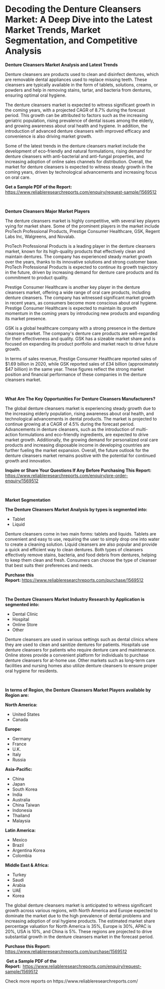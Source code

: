 <p><h1>Decoding the Denture Cleansers Market: A Deep Dive into the Latest Market Trends, Market Segmentation, and Competitive Analysis</h1></p><p><strong>Denture Cleansers Market Analysis and Latest Trends</strong></p>
<p><p>Denture cleansers are products used to clean and disinfect dentures, which are removable dental appliances used to replace missing teeth. These cleansers are typically available in the form of tablets, solutions, creams, or powders and help in removing stains, tartar, and bacteria from dentures, ensuring optimal oral hygiene.</p><p>The denture cleansers market is expected to witness significant growth in the coming years, with a projected CAGR of 8.7% during the forecast period. This growth can be attributed to factors such as the increasing geriatric population, rising prevalence of dental issues among the elderly, and growing awareness about oral health and hygiene. In addition, the introduction of advanced denture cleansers with improved efficacy and convenience is also driving market growth.</p><p>Some of the latest trends in the denture cleansers market include the development of eco-friendly and natural formulations, rising demand for denture cleansers with anti-bacterial and anti-fungal properties, and increasing adoption of online sales channels for distribution. Overall, the market for denture cleansers is expected to witness steady growth in the coming years, driven by technological advancements and increasing focus on oral care.</p></p>
<p><strong>Get a Sample PDF of the Report:&nbsp;</strong> <a href="https://www.reliableresearchreports.com/enquiry/request-sample/1569512">https://www.reliableresearchreports.com/enquiry/request-sample/1569512</a></p>
<p>&nbsp;</p>
<p><strong>Denture Cleansers Major Market Players</strong></p>
<p><p>The denture cleansers market is highly competitive, with several key players vying for market share. Some of the prominent players in the market include ProTech Professional Products, Prestige Consumer Healthcare, GSK, Regent Labs Inc, Walgreens, and Novalab.</p><p>ProTech Professional Products is a leading player in the denture cleansers market, known for its high-quality products that effectively clean and maintain dentures. The company has experienced steady market growth over the years, thanks to its innovative solutions and strong customer base. ProTech Professional Products is expected to continue its growth trajectory in the future, driven by increasing demand for denture care products and its commitment to product quality.</p><p>Prestige Consumer Healthcare is another key player in the denture cleansers market, offering a wide range of oral care products, including denture cleansers. The company has witnessed significant market growth in recent years, as consumers become more conscious about oral hygiene. Prestige Consumer Healthcare is expected to maintain its growth momentum in the coming years by introducing new products and expanding its market presence.</p><p>GSK is a global healthcare company with a strong presence in the denture cleansers market. The company's denture care products are well-regarded for their effectiveness and quality. GSK has a sizeable market share and is focused on expanding its product portfolio and market reach to drive future growth.</p><p>In terms of sales revenue, Prestige Consumer Healthcare reported sales of $1.69 billion in 2020, while GSK reported sales of £34 billion (approximately $47 billion) in the same year. These figures reflect the strong market position and financial performance of these companies in the denture cleansers market.</p></p>
<p>&nbsp;</p>
<p><strong>What Are The Key Opportunities For Denture Cleansers Manufacturers?</strong></p>
<p><p>The global denture cleansers market is experiencing steady growth due to the increasing elderly population, rising awareness about oral health, and technological advancements in dental products. The market is projected to continue growing at a CAGR of 4.5% during the forecast period. Advancements in denture cleansers, such as the introduction of multi-action formulations and eco-friendly ingredients, are expected to drive market growth. Additionally, the growing demand for personalized oral care products and increasing disposable income in developing countries are further fueling the market expansion. Overall, the future outlook for the denture cleansers market remains positive with the potential for continued growth and innovation.</p></p>
<p><strong>Inquire or Share Your Questions If Any Before Purchasing This Report:</strong> <a href="https://www.reliableresearchreports.com/enquiry/pre-order-enquiry/1569512">https://www.reliableresearchreports.com/enquiry/pre-order-enquiry/1569512</a></p>
<p>&nbsp;</p>
<p><strong>Market Segmentation</strong></p>
<p><strong>The Denture Cleansers Market Analysis by types is segmented into:</strong></p>
<p><ul><li>Tablet</li><li>Liquid</li></ul></p>
<p><p>Denture cleansers come in two main forms: tablets and liquids. Tablets are convenient and easy to use, requiring the user to simply drop one into water to create a cleaning solution. Liquid cleansers are also popular and provide a quick and efficient way to clean dentures. Both types of cleansers effectively remove stains, bacteria, and food debris from dentures, helping to keep them clean and fresh. Consumers can choose the type of cleanser that best suits their preferences and needs.</p></p>
<p><strong>Purchase this Report:&nbsp;</strong><a href="https://www.reliableresearchreports.com/purchase/1569512">https://www.reliableresearchreports.com/purchase/1569512</a></p>
<p>&nbsp;</p>
<p><strong>The Denture Cleansers Market Industry Research by Application is segmented into:</strong></p>
<p><ul><li>Dental Clinic</li><li>Hospital</li><li>Online Store</li><li>Other</li></ul></p>
<p><p>Denture cleansers are used in various settings such as dental clinics where they are used to clean and sanitize dentures for patients. Hospitals use denture cleansers for patients who require denture care and maintenance. Online stores provide a convenient platform for individuals to purchase denture cleansers for at-home use. Other markets such as long-term care facilities and nursing homes also utilize denture cleansers to ensure proper oral hygiene for residents.</p></p>
<p>&nbsp;</p>
<p><strong>In terms of Region, the Denture Cleansers Market Players available by Region are:</strong></p>
<p>
    <p> <strong> North America: </strong>
        <ul>
            <li>United States</li>
            <li>Canada</li>
        </ul>
        </p> 
    <p> <strong> Europe: </strong>
        <ul>
            <li>Germany</li>
            <li>France</li>
            <li>U.K.</li>
            <li>Italy</li>
            <li>Russia</li>
        </ul>
        </p> 
    <p> <strong> Asia-Pacific: </strong>
        <ul>
            <li>China</li>
            <li>Japan</li>
            <li>South Korea</li>
            <li>India</li>
            <li>Australia</li>
            <li>China Taiwan</li>
            <li>Indonesia</li>
            <li>Thailand</li>
            <li>Malaysia</li>
        </ul>
        </p> 
    <p> <strong> Latin America: </strong>
        <ul>
            <li>Mexico</li>
            <li>Brazil</li>
            <li>Argentina Korea</li>
            <li>Colombia</li>
        </ul>
        </p> 
    <p> <strong> Middle East & Africa: </strong>
        <ul>
            <li>Turkey</li>
            <li>Saudi</li>
            <li>Arabia</li>
            <li>UAE</li>
            <li>Korea</li>
        </ul>
    </p>
    </p>
<p><p>The global denture cleansers market is anticipated to witness significant growth across various regions, with North America and Europe expected to dominate the market due to the high prevalence of dental problems and increasing adoption of oral hygiene products. The estimated market share percentage valuation for North America is 35%, Europe is 30%, APAC is 20%, USA is 10%, and China is 5%. These regions are projected to drive substantial growth in the denture cleansers market in the forecast period.</p></p>
<p><strong>Purchase this Report: </strong><a href="https://www.reliableresearchreports.com/purchase/1569512">https://www.reliableresearchreports.com/purchase/1569512</a></p>
<p>&nbsp;<strong>Get a Sample PDF of the Report:&nbsp;&nbsp;</strong><a href="https://www.reliableresearchreports.com/enquiry/request-sample/1569512">https://www.reliableresearchreports.com/enquiry/request-sample/1569512</a></p>
<p><strong></strong></p>
<p>Check more reports on https://www.reliableresearchreports.com/</p>